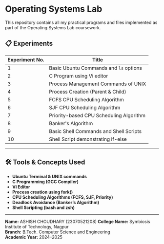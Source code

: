 
 # Operating Systems Lab
 
 This repository contains all my practical programs and files implemented as part of the Operating Systems Lab coursework.
 
 ## 📋 Experiments
 
 | Experiment No. | Title |
 |----------------|-------|
 | 1 | Basic Ubuntu Commands and `ls` options |
 | 2 | C Program using Vi editor |
 | 3 | Process Management Commands of UNIX |
 | 4 | Process Creation (Parent & Child) |
 | 5 | FCFS CPU Scheduling Algorithm |
 | 6 | SJF CPU Scheduling Algorithm |
 | 7 | Priority-based CPU Scheduling Algorithm |
 | 8 | Banker's Algorithm |
 | 9 | Basic Shell Commands and Shell Scripts |
 | 10 | Shell Script demonstrating if-else |
 
 ---
 ## 🛠️ Tools & Concepts Used
 
 - **Ubuntu Terminal & UNIX commands**  
 - **C Programming (GCC Compiler)**  
 - **Vi Editor**
 - **Process creation using fork()**  
 - **CPU Scheduling Algorithms (FCFS, SJF, Priority)**  
 - **Deadlock Avoidance (Banker’s Algorithm)**  
 - **Shell Scripting (bash and zsh)**  
 ---
 
 **Name:** ASHISH CHOUDHARY (23070521208)
 **College Name:** Symbiosis Institute of Technology, Nagpur   
 **Branch:** B.Tech. Computer Science and Engineering   
 **Academic Year:** 2024–2025   
